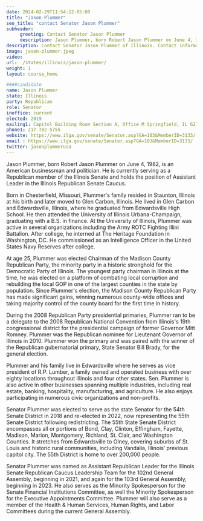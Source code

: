 ```yaml
---
date: 2024-02-29T11:54:12-05:00
title: "Jason Plummer"
seo_title: "contact Senator Jason Plummer"
subheader:
     greeting: Contact Senator Jason Plummer
     description: Jason Plummer, born Robert Jason Plummer on June 4, 1982, is an American businessman and politician. He is currently serving as a Republican member of the Illinois Senate and holds the position of Assistant Leader in the Illinois Republican Senate Caucus.
description: Contact Senator Jason Plummer of Illinois. Contact information for Jason Plummer includes email address, phone number, and mailing address.
image: jason-plummer.jpeg
video:
url:  /states/illinois/jason-plummer/
weight: 1
layout: course_home

####candidate
name: Jason Plummer
state: Illinois
party: Republican
role: Senator
inoffice: current
elected: 2019
mailing1: Capitol Building Room Section A, Office M Springfield, IL 62706
phone1: 217-782-5755
website: https://www.ilga.gov/senate/Senator.asp?GA=103&MemberID=3133/
email : https://www.ilga.gov/senate/Senator.asp?GA=103&MemberID=3133/
twitter: jasonplummerusa
---
```


Jason Plummer, born Robert Jason Plummer on June 4, 1982, is an American businessman and politician. He is currently serving as a Republican member of the Illinois Senate and holds the position of Assistant Leader in the Illinois Republican Senate Caucus.

Born in Chesterfield, Missouri, Plummer's family resided in Staunton, Illinois at his birth and later moved to Glen Carbon, Illinois. He lived in Glen Carbon and Edwardsville, Illinois, where he graduated from Edwardsville High School. He then attended the University of Illinois Urbana-Champaign, graduating with a B.S. in finance. At the University of Illinois, Plummer was active in several organizations including the Army ROTC Fighting Illini Battalion. After college, he interned at The Heritage Foundation in Washington, DC. He commissioned as an Intelligence Officer in the United States Navy Reserves after college.

At age 25, Plummer was elected Chairman of the Madison County Republican Party, the minority party in a historic stronghold for the Democratic Party of Illinois. The youngest party chairman in Illinois at the time, he was elected on a platform of combating local corruption and rebuilding the local GOP in one of the largest counties in the state by population. Since Plummer's election, the Madison County Republican Party has made significant gains, winning numerous county-wide offices and taking majority control of the county board for the first time in history.

During the 2008 Republican Party presidential primaries, Plummer ran to be a delegate to the 2008 Republican National Convention from Illinois's 19th congressional district for the presidential campaign of former Governor Mitt Romney. Plummer was the Republican nominee for Lieutenant Governor of Illinois in 2010. Plummer won the primary and was paired with the winner of the Republican gubernatorial primary, State Senator Bill Brady, for the general election.

Plummer and his family live in Edwardsville where he serves as vice president of R.P. Lumber, a family owned and operated business with over eighty locations throughout Illinois and four other states. Sen. Plummer is also active in other businesses spanning multiple industries, including real estate, banking, hospitality, manufacturing, and agriculture. He also enjoys participating in numerous civic organizations and non-profits.

Senator Plummer was elected to serve as the state Senator for the 54th Senate District in 2018 and re-elected in 2022, now representing the 55th Senate District following redistricting. The 55th State Senate District encompasses all or portions of Bond, Clay, Clinton, Effingham, Fayette, Madison, Marion, Montgomery, Richland, St. Clair, and Washington Counties. It stretches from Edwardsville to Olney, covering suburbs of St. Louis and historic rural communities, including Vandalia, Illinois’ previous capitol city. The 55th District is home to over 200,000 people.

Senator Plummer was named as Assistant Republican Leader for the Illinois Senate Republican Caucus Leadership Team for the 102nd General Assembly, beginning in 2021, and again for the 103rd General Assembly, beginning in 2023. He also serves as the Minority Spokesperson for the Senate Financial Institutions Committee, as well the Minority Spokesperson for the Executive Appointments Committee. Plummer will also serve as a member of the Health & Human Services, Human Rights, and Labor Committees during the current General Assembly.
